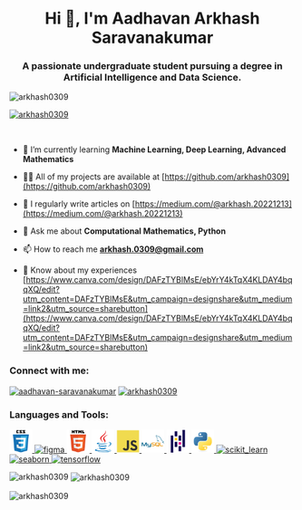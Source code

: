 <h1 align="center">Hi 👋, I'm Aadhavan Arkhash Saravanakumar</h1>
<h3 align="center">A passionate undergraduate student pursuing a degree in Artificial Intelligence and Data Science.</h3>

<p align="left"> <img src="https://komarev.com/ghpvc/?username=arkhash0309&label=Profile%20views&color=0e75b6&style=flat" alt="arkhash0309" /> </p>

<p align="left"> <a href="https://github.com/ryo-ma/github-profile-trophy"><img src="https://github-profile-trophy.vercel.app/?username=arkhash0309" alt="arkhash0309" /></a> </p>

<p align="left"> <a href="https://twitter.com/" target="blank"><img src="https://img.shields.io/twitter/follow/?logo=twitter&style=for-the-badge" alt="" /></a> </p>

- 🌱 I’m currently learning **Machine Learning, Deep Learning, Advanced Mathematics**

- 👨‍💻 All of my projects are available at [https://github.com/arkhash0309](https://github.com/arkhash0309)

- 📝 I regularly write articles on [https://medium.com/@arkhash.20221213](https://medium.com/@arkhash.20221213)

- 💬 Ask me about **Computational Mathematics, Python**

- 📫 How to reach me **arkhash.0309@gmail.com**

- 📄 Know about my experiences [https://www.canva.com/design/DAFzTYBlMsE/ebYrY4kTqX4KLDAY4bqqXQ/edit?utm_content=DAFzTYBlMsE&utm_campaign=designshare&utm_medium=link2&utm_source=sharebutton](https://www.canva.com/design/DAFzTYBlMsE/ebYrY4kTqX4KLDAY4bqqXQ/edit?utm_content=DAFzTYBlMsE&utm_campaign=designshare&utm_medium=link2&utm_source=sharebutton)

<h3 align="left">Connect with me:</h3>
<p align="left">
<a href="https://www.linkedin.com/in/aadhavan-saravanakumar-880647263/" target="blank"><img align="center" src="https://raw.githubusercontent.com/rahuldkjain/github-profile-readme-generator/master/src/images/icons/Social/linked-in-alt.svg" alt="aadhavan-saravanakumar" height="30" width="40" /></a>
<a href="https://instagram.com/arkhash0309" target="blank"><img align="center" src="https://raw.githubusercontent.com/rahuldkjain/github-profile-readme-generator/master/src/images/icons/Social/instagram.svg" alt="arkhash0309" height="30" width="40" /></a>
</p>

<h3 align="left">Languages and Tools:</h3>
<p align="left"> <a href="https://www.w3schools.com/css/" target="_blank" rel="noreferrer"> <img src="https://raw.githubusercontent.com/devicons/devicon/master/icons/css3/css3-original-wordmark.svg" alt="css3" width="40" height="40"/> </a> <a href="https://www.figma.com/" target="_blank" rel="noreferrer"> <img src="https://www.vectorlogo.zone/logos/figma/figma-icon.svg" alt="figma" width="40" height="40"/> </a> <a href="https://www.w3.org/html/" target="_blank" rel="noreferrer"> <img src="https://raw.githubusercontent.com/devicons/devicon/master/icons/html5/html5-original-wordmark.svg" alt="html5" width="40" height="40"/> </a> <a href="https://www.java.com" target="_blank" rel="noreferrer"> <img src="https://raw.githubusercontent.com/devicons/devicon/master/icons/java/java-original.svg" alt="java" width="40" height="40"/> </a> <a href="https://developer.mozilla.org/en-US/docs/Web/JavaScript" target="_blank" rel="noreferrer"> <img src="https://raw.githubusercontent.com/devicons/devicon/master/icons/javascript/javascript-original.svg" alt="javascript" width="40" height="40"/> </a> <a href="https://www.mysql.com/" target="_blank" rel="noreferrer"> <img src="https://raw.githubusercontent.com/devicons/devicon/master/icons/mysql/mysql-original-wordmark.svg" alt="mysql" width="40" height="40"/> </a> <a href="https://pandas.pydata.org/" target="_blank" rel="noreferrer"> <img src="https://raw.githubusercontent.com/devicons/devicon/2ae2a900d2f041da66e950e4d48052658d850630/icons/pandas/pandas-original.svg" alt="pandas" width="40" height="40"/> </a> <a href="https://www.python.org" target="_blank" rel="noreferrer"> <img src="https://raw.githubusercontent.com/devicons/devicon/master/icons/python/python-original.svg" alt="python" width="40" height="40"/> </a> <a href="https://scikit-learn.org/" target="_blank" rel="noreferrer"> <img src="https://upload.wikimedia.org/wikipedia/commons/0/05/Scikit_learn_logo_small.svg" alt="scikit_learn" width="40" height="40"/> </a> <a href="https://seaborn.pydata.org/" target="_blank" rel="noreferrer"> <img src="https://seaborn.pydata.org/_images/logo-mark-lightbg.svg" alt="seaborn" width="40" height="40"/> </a> <a href="https://www.tensorflow.org" target="_blank" rel="noreferrer"> <img src="https://www.vectorlogo.zone/logos/tensorflow/tensorflow-icon.svg" alt="tensorflow" width="40" height="40"/> </a> </p>

<p><img align="left" src="https://github-readme-stats.vercel.app/api/top-langs?username=arkhash0309&show_icons=true&locale=en&layout=compact" alt="arkhash0309" /></p>

<p>&nbsp;<img align="center" src="https://github-readme-stats.vercel.app/api?username=arkhash0309&show_icons=true&locale=en" alt="arkhash0309" /></p>

<p><img align="center" src="https://github-readme-streak-stats.herokuapp.com/?user=arkhash0309&" alt="arkhash0309" /></p>

